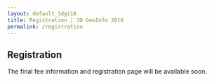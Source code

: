 ```yaml
---
layout: default_3dgi18
title: Registration | 3D GeoInfo 2018
permalink: /registration
---
```


## Registration

The final fee information and registration page will be available soon.